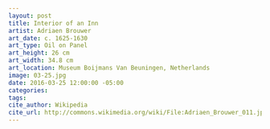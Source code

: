 ```yaml
---
layout: post
title: Interior of an Inn
artist: Adriaen Brouwer
art_date: c. 1625-1630
art_type: Oil on Panel
art_height: 26 cm
art_width: 34.8 cm
art_location: Museum Boijmans Van Beuningen, Netherlands
image: 03-25.jpg
date: 2016-03-25 12:00:00 -05:00
categories:
tags:
cite_author: Wikipedia
cite_url: http://commons.wikimedia.org/wiki/File:Adriaen_Brouwer_011.jpg
---
```

